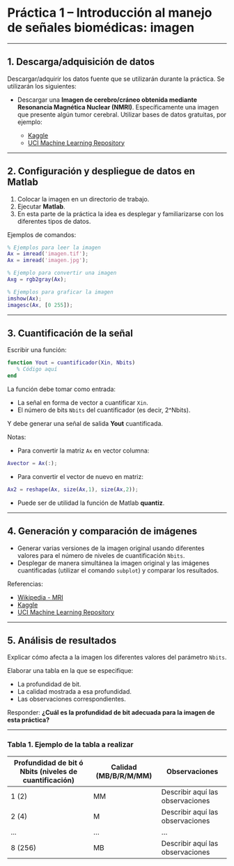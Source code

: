 # Práctica 1 – Introducción al manejo de señales biomédicas: imagen

---

## 1. Descarga/adquisición de datos

Descargar/adquirir los datos fuente que se utilizarán durante la práctica. Se utilizarán los siguientes:

* Descargar una **Imagen de cerebro/cráneo obtenida mediante Resonancia Magnética Nuclear (NMRI)**. Específicamente una imagen que presente algún tumor cerebral. Utilizar bases de datos gratuitas, por ejemplo:

  * [Kaggle](https://www.kaggle.com/)
  * [UCI Machine Learning Repository](https://archive.ics.uci.edu/ml/datasets.php)

---

## 2. Configuración y despliegue de datos en Matlab

1. Colocar la imagen en un directorio de trabajo.
2. Ejecutar **Matlab**.
3. En esta parte de la práctica la idea es desplegar y familiarizarse con los diferentes tipos de datos.

Ejemplos de comandos:

```matlab
% Ejemplos para leer la imagen
Ax = imread('imagen.tif');
Ax = imread('imagen.jpg');

% Ejemplo para convertir una imagen
Axg = rgb2gray(Ax);

% Ejemplos para graficar la imagen
imshow(Ax);
imagesc(Ax, [0 255]);
```

---

## 3. Cuantificación de la señal

Escribir una función:

```matlab
function Yout = cuantificador(Xin, Nbits)
   % Código aquí
end
```

La función debe tomar como entrada:

* La señal en forma de vector a cuantificar `Xin`.
* El número de bits `Nbits` del cuantificador (es decir, 2^Nbits).

Y debe generar una señal de salida **Yout** cuantificada.

Notas:

* Para convertir la matriz `Ax` en vector columna:

```matlab
Avector = Ax(:);
```

* Para convertir el vector de nuevo en matriz:

```matlab
Ax2 = reshape(Ax, size(Ax,1), size(Ax,2));
```

* Puede ser de utilidad la función de Matlab **quantiz**.

---

## 4. Generación y comparación de imágenes

* Generar varias versiones de la imagen original usando diferentes valores para el número de niveles de cuantificación `Nbits`.
* Desplegar de manera simultánea la imagen original y las imágenes cuantificadas (utilizar el comando `subplot`) y comparar los resultados.

Referencias:

* [Wikipedia - MRI](http://en.wikipedia.org/wiki/MRI)
* [Kaggle](https://www.kaggle.com/)
* [UCI Machine Learning Repository](https://archive.ics.uci.edu/ml/datasets.php)

---

## 5. Análisis de resultados

Explicar cómo afecta a la imagen los diferentes valores del parámetro `Nbits`.

Elaborar una tabla en la que se especifique:

* La profundidad de bit.
* La calidad mostrada a esa profundidad.
* Las observaciones correspondientes.

Responder: **¿Cuál es la profundidad de bit adecuada para la imagen de esta práctica?**

---

### Tabla 1. Ejemplo de la tabla a realizar

| Profundidad de bit ó Nbits (niveles de cuantificación) | Calidad (MB/B/R/M/MM) | Observaciones                    |
| ------------------------------------------------------ | --------------------- | -------------------------------- |
| 1 (2)                                                  | MM                    | Describir aquí las observaciones |
| 2 (4)                                                  | M                     | Describir aquí las observaciones |
| ...                                                    | …                     | …                                |
| 8 (256)                                                | MB                    | Describir aquí las observaciones |


